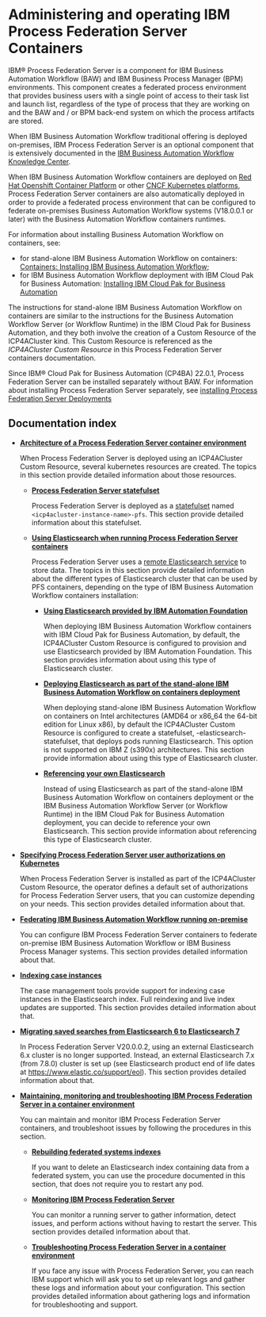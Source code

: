 # Administering and operating IBM Process Federation Server Containers

IBM® Process Federation Server is a component for IBM Business Automation Workflow (BAW) and IBM Business Process Manager (BPM) environments. This component creates a federated process environment that provides business users with a single point of access to their task list and launch list, regardless of the type of process that they are working on and the BAW and / or BPM back-end system on which the process artifacts are stored.

When IBM Business Automation Workflow traditional offering is deployed on-premises, IBM Process Federation Server is an optional component that is extensively documented in the [IBM Business Automation Workflow Knowledge Center](https://www.ibm.com/docs/en/baw/20.x?topic=server-traditional-installing-enabling-process-federation).

When IBM Business Automation Workflow containers are deployed on [Red Hat Openshift Container Platform](https://www.redhat.com/en/technologies/cloud-computing/openshift/container-platform) or other [CNCF Kubernetes platforms](https://www.cncf.io/projects/kubernetes/), Process Federation Server containers are also automatically deployed in order to provide a federated process environment that can be configured to federate on-premises Business Automation Workflow systems (V18.0.0.1 or later) with the Business Automation Workflow containers runtimes.

For information about installing Business Automation Workflow on containers, see:
* for stand-alone IBM Business Automation Workflow on containers: [Containers: Installing IBM Business Automation Workflow](https://www.ibm.com/docs/en/SS8JB4_20.x/com.ibm.wbpm.imuc.container.doc/topics/con_baw_inst.html);
* for IBM Business Automation Workflow deployment with IBM Cloud Pak for Business Automation: [Installing IBM Cloud Pak for Business Automation](https://www.ibm.com/docs/en/cloud-paks/cp-biz-automation/21.0.x?topic=automation-installing)

The instructions for stand-alone IBM Business Automation Workflow on containers are similar to the instructions for the Business Automation Workflow Server (or Workflow Runtime) in the IBM Cloud Pak for Business Automation, and they both involve the creation of a Custom Resource of the ICP4ACluster kind. This Custom Resource is referenced as the _ICP4ACluster Custom Resource_ in this Process Federation Server containers documentation.

Since IBM® Cloud Pak for Business Automation (CP4BA) 22.0.1, Process Federation Server can be installed separately without BAW. For information about installing Process Federation Server separately, see [installing Process Federation Server Deployments](https://www.ibm.com/docs/SSYHZ8_22.0.1/com.ibm.dba.install/op_topics/tsk_prepare_pfs.html)


## Documentation index

* **[Architecture of a Process Federation Server container environment](./documentation/Architecture.md)**

  When Process Federation Server is deployed using an ICP4ACluster Custom Resource, several kubernetes resources are created. The topics in this section provide detailed information about those resources.
  
  * **[Process Federation Server statefulset](./documentation/PFS-Statefulset.md)**

    Process Federation Server is deployed as a [statefulset](https://kubernetes.io/docs/concepts/workloads/controllers/statefulset/) named `<icp4acluster-instance-name>-pfs`. This section provide detailed information about this statefulset. 

  * **[Using Elasticsearch when running Process Federation Server containers](./documentation/Using-Elasticsearch.md)**

    Process Federation Server uses a [remote Elasticsearch service](https://www.ibm.com/docs/en/baw/20.x?topic=service-configuring-remote-elasticsearch) to store data. The topics in this section provide detailed information about the different types of Elasticsearch cluster that can be used by PFS containers, depending on the type of IBM Business Automation Workflow containers installation:

    * **[Using Elasticsearch provided by IBM Automation Foundation](./documentation/Using-IAF-Elasticsearch.md)**

      When deploying IBM Business Automation Workflow containers with IBM Cloud Pak for Business Automation, by default, the ICP4ACluster Custom Resource is configured to provision and use Elasticsearch provided by IBM Automation Foundation. This section provides information about using this type of Elasticsearch cluster.

    * **[Deploying Elasticsearch as part of the stand-alone IBM Business Automation Workflow on containers deployment](./documentation/Using-standalone-BAW-Elasticsearch.md)**

        When deploying stand-alone IBM Business Automation Workflow on containers on Intel architectures (AMD64 or x86_64 the 64-bit edition for Linux x86), by default the ICP4ACluster Custom Resource is configured to create a statefulset, <icp4acluster-instance-name>-elasticsearch-statefulset, that deploys pods running Elasticsearch. This option is not supported on IBM Z (s390x) architectures. This section provide information about using this type of Elasticsearch cluster.

    * **[Referencing your own Elasticsearch](./documentation/Using-own-Elasticsearch.md)**

      Instead of using Elasticsearch as part of the stand-alone IBM Business Automation Workflow on containers deployment or the IBM Business Automation Workflow Server (or Workflow Runtime) in the IBM Cloud Pak for Business Automation deployment, you can decide to reference your own Elasticsearch. This section provide information about referencing this type of Elasticsearch cluster.

* **[Specifying Process Federation Server user authorizations on Kubernetes](./documentation/Authorizations.md)**

  When Process Federation Server is installed as part of the ICP4ACluster Custom Resource, the operator defines a default set of authorizations for Process Federation Server users, that you can customize depending on your needs. This section provides detailed information about that.

* **[Federating IBM Business Automation Workflow running on-premise](./documentation/Federating-on-premises-BAW.md)**

  You can configure IBM Process Federation Server containers to federate on-premise IBM Business Automation Workflow or IBM Business Process Manager systems. This section provides detailed information about that.

* **[Indexing case instances](./documentation/Indexing-Case-instances.md)**

  The case management tools provide support for indexing case instances in the Elasticsearch index. Full reindexing and live index updates are supported. This section provides detailed information about that.

* **[Migrating saved searches from Elasticsearch 6 to Elasticsearch 7](./documentation/Migrating-from-ES6-to-ES7.md)**

  In Process Federation Server V20.0.0.2, using an external Elasticsearch 6.x cluster is no longer supported. Instead, an external Elasticsearch 7.x (from 7.8.0) cluster is set up (see Elasticsearch product end of life dates at https://www.elastic.co/support/eol). This section provides detailed information about that.

* **[Maintaining, monitoring and troubleshooting IBM Process Federation Server in a container environment](./documentation/Maintaining-monitoring-and-troubleshooting.md)**

  You can maintain and monitor IBM Process Federation Server containers, and troubleshoot issues by following the procedures in this section.

  * **[Rebuilding federated systems indexes](./documentation/Rebuilding-indexes.md)**

    If you want to delete an Elasticsearch index containing data from a federated system, you can use the procedure documented in this section, that does not require you to restart any pod.
  
  * **[Monitoring IBM Process Federation Server](./documentation/Monitoring-PFS.md)**

    You can monitor a running server to gather information, detect issues, and perform actions without having to restart the server. This section provides detailed information about that.
  
  * **[Troubleshooting Process Federation Server in a container environment](./documentation/Troubleshooting-PFS.md)**

    If you face any issue with Process Federation Server, you can reach IBM support which will ask you to set up relevant logs and gather these logs and information about your configuration. This section provides detailed information about gathering logs and information for troubleshooting and support.


  
